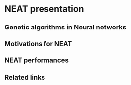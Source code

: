 # NEAT presentation

## Genetic algorithms in Neural networks

## Motivations for NEAT

## NEAT performances

## Related links
